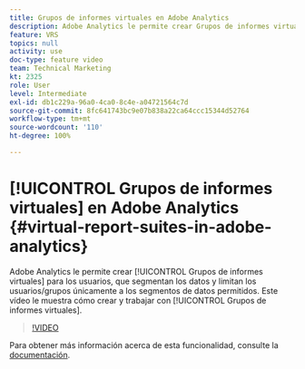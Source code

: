 ```yaml
---
title: Grupos de informes virtuales en Adobe Analytics
description: Adobe Analytics le permite crear Grupos de informes virtuales para sus usuarios, que segmentan los datos y limitan a usuarios/grupos únicamente a los segmentos de datos permitidos. Este vídeo muestra cómo crear y trabajar con grupos de informes virtuales.
feature: VRS
topics: null
activity: use
doc-type: feature video
team: Technical Marketing
kt: 2325
role: User
level: Intermediate
exl-id: db1c229a-96a0-4ca0-8c4e-a04721564c7d
source-git-commit: 8fc641743bc9e07b838a22ca64ccc15344d52764
workflow-type: tm+mt
source-wordcount: '110'
ht-degree: 100%

---
```


# [!UICONTROL Grupos de informes virtuales] en Adobe Analytics {#virtual-report-suites-in-adobe-analytics}

Adobe Analytics le permite crear [!UICONTROL Grupos de informes virtuales] para los usuarios, que segmentan los datos y limitan los usuarios/grupos únicamente a los segmentos de datos permitidos. Este vídeo le muestra cómo crear y trabajar con [!UICONTROL Grupos de informes virtuales].

>[!VIDEO](https://video.tv.adobe.com/v/25412/?quality=12&learn=on)

Para obtener más información acerca de esta funcionalidad, consulte la [documentación](https://experienceleague.adobe.com/docs/analytics/components/virtual-report-suites/vrs-about.html?lang=es).
